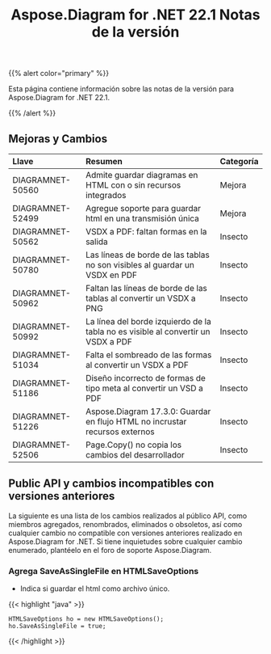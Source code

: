 ﻿---
title: Aspose.Diagram for .NET 22.1 Notas de la versión
type: docs
weight: 27
url: /es/net/aspose-diagram-for-net-22-1-release-notes/
---
{{% alert color="primary" %}} 

Esta página contiene información sobre las notas de la versión para Aspose.Diagram for .NET 22.1.

{{% /alert %}} 
## **Mejoras y Cambios**

|**Llave**|**Resumen**|**Categoría**|
|:- |:- |:- |
|DIAGRAMNET-50560|Admite guardar diagramas en HTML con o sin recursos integrados|Mejora|
|DIAGRAMNET-52499|Agregue soporte para guardar html en una transmisión única|Mejora|
|DIAGRAMNET-50562|VSDX a PDF: faltan formas en la salida|Insecto|
|DIAGRAMNET-50780|Las líneas de borde de las tablas no son visibles al guardar un VSDX en PDF|Insecto|
|DIAGRAMNET-50962|Faltan las líneas de borde de las tablas al convertir un VSDX a PNG|Insecto|
|DIAGRAMNET-50992|La línea del borde izquierdo de la tabla no es visible al convertir un VSDX a PDF|Insecto|
|DIAGRAMNET-51034|Falta el sombreado de las formas al convertir un VSDX a PDF|Insecto|
|DIAGRAMNET-51186|Diseño incorrecto de formas de tipo meta al convertir un VSD a PDF|Insecto|
|DIAGRAMNET-51226|Aspose.Diagram 17.3.0: Guardar en flujo HTML no incrustar recursos externos|Insecto|
|DIAGRAMNET-52506|Page.Copy() no copia los cambios del desarrollador|Insecto|

## **Public API y cambios incompatibles con versiones anteriores**
La siguiente es una lista de los cambios realizados al público API, como miembros agregados, renombrados, eliminados o obsoletos, así como cualquier cambio no compatible con versiones anteriores realizado en Aspose.Diagram for .NET. Si tiene inquietudes sobre cualquier cambio enumerado, plantéelo en el foro de soporte Aspose.Diagram.


### **Agrega SaveAsSingleFile en HTMLSaveOptions**
- Indica si guardar el html como archivo único.

{{< highlight "java" >}}

    HTMLSaveOptions ho = new HTMLSaveOptions();
    ho.SaveAsSingleFile = true;

{{< /highlight >}}